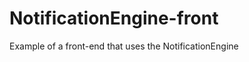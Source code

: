 NotificationEngine-front
========================

Example of a front-end that uses the NotificationEngine
